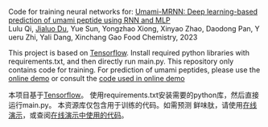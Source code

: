 Code for training neural networks for:
[Umami-MRNN: Deep learning-based prediction of umami peptide using RNN and MLP](https://doi.org/10.1016/j.foodchem.2022.134935)
Lulu Qi, [Jialuo Du](https://daibiaoxuwu.github.io), Yue Sun, Yongzhao Xiong, Xinyao Zhao, Daodong Pan, Yueru Zhi, Yali Dang, Xinchang Gao
Food Chemistry, 2023

This project is based on [Tensorflow](https://www.tensorflow.org/). Install required python libraries with requirements.txt, and then directly run main.py.
This repository only contains code for training. For prediction of umami peptides, please use the [online demo](https://umami-mrnn.herokuapp.com/) or consult the [code used in online demo](https://github.com/daibiaoxuwu/umami-mrnn-flask-heroku)

本项目基于[Tensorflow](https://www.tensorflow.org/)。 使用requirements.txt安装需要的python库，然后直接运行main.py。
本资源库仅包含用于训练的代码。如需预测 鲜味肽，请使用[在线演示](https://umami-mrnn.herokuapp.com/)，或查阅[在线演示中使用的代码](https://github.com/daibiaoxuwu/umami-mrnn-flask-heroku)。